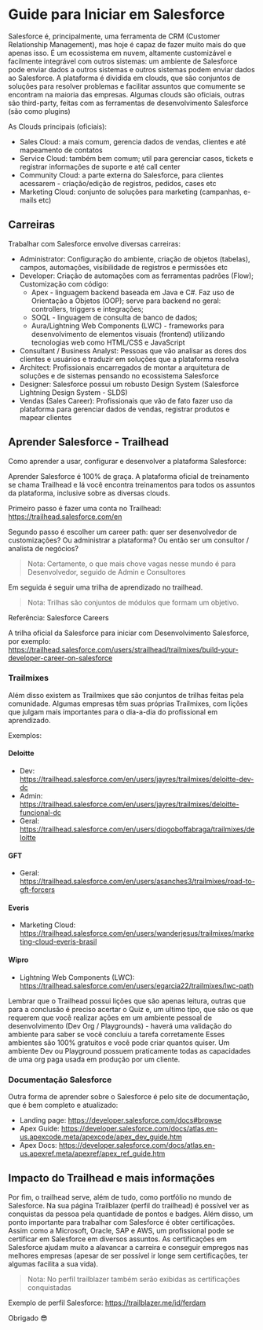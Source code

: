 # Guide para Iniciar em Salesforce
Salesforce é, principalmente, uma ferramenta de CRM (Customer Relationship Management), mas hoje é capaz de fazer muito mais do que apenas isso.
É um ecossistema em nuvem, altamente customizável e facilmente integrável com outros sistemas: um ambiente de Salesforce pode enviar dados a outros sistemas e outros sistemas podem enviar dados ao Salesforce.
A plataforma é dividida em clouds, que são conjuntos de soluções para resolver problemas e facilitar assuntos que comumente se encontram na maioria das empresas.
Algumas clouds são oficiais, outras são third-party, feitas com as ferramentas de desenvolvimento Salesforce (são como plugins)

As Clouds principais (oficiais):
- Sales Cloud: a mais comum, gerencia dados de vendas, clientes e até mapeamento de contatos
- Service Cloud: também bem comum; util para gerenciar casos, tickets e registrar informações de suporte e até call center
- Community Cloud: a parte externa do Salesforce, para clientes acessarem - criação/edição de registros, pedidos, cases etc
- Marketing Cloud: conjunto de soluções para marketing (campanhas, e-mails etc)

## Carreiras
Trabalhar com Salesforce envolve diversas carreiras:
- Administrator:
Configuração do ambiente, criação de objetos (tabelas), campos, automações, visibilidade de registros e permissões etc
- Developer:
Criação de automações com as ferramentas padrões (Flow); Customização com código: 
  - Apex - linguagem backend baseada em Java e C#. Faz uso de Orientação a Objetos (OOP); serve para backend no geral: controllers, triggers e integrações; 
  - SOQL - linguagem de consulta de banco de dados; 
  - Aura/Lightning Web Components (LWC) - frameworks para desenvolvimento de elementos visuais (frontend) utilizando tecnologias web como HTML/CSS e JavaScript
- Consultant / Business Analyst:
Pessoas que vão analisar as dores dos clientes e usuários e traduzir em soluções que a plataforma resolva
- Architect: 
Profissionais encarregados de montar a arquitetura de soluções e de sistemas pensando no ecossistema Salesforce
- Designer: 
Salesforce possui um robusto Design System (Salesforce Lightning Design System - SLDS)
- Vendas (Sales Career): 
Profissionais que vão de fato fazer uso da plataforma para gerenciar dados de vendas, registrar produtos e mapear clientes


## Aprender Salesforce - Trailhead
Como aprender a usar, configurar e desenvolver a plataforma Salesforce:

Aprender Salesforce é 100% de graça. 
A plataforma oficial de treinamento se chama Trailhead e lá você encontra treinamentos para todos os assuntos da plataforma, inclusive sobre as diversas clouds.

Primeiro passo é fazer uma conta no Trailhead: https://trailhead.salesforce.com/en

Segundo passo é escolher um career path: quer ser desenvolvedor de customizações? Ou administrar a plataforma? Ou então ser um consultor / analista de negócios?
> Nota: Certamente, o que mais chove vagas nesse mundo é para Desenvolvedor, seguido de Admin e Consultores

Em seguida é seguir uma trilha de aprendizado no trailhead. 
> Nota: Trilhas são conjuntos de módulos que formam um objetivo.

Referência: Salesforce Careers

A trilha oficial da Salesforce para iniciar com Desenvolvimento Salesforce, por exemplo: 
https://trailhead.salesforce.com/users/strailhead/trailmixes/build-your-developer-career-on-salesforce

### Trailmixes
Além disso existem as Trailmixes que são conjuntos de trilhas feitas pela comunidade.
Algumas empresas têm suas próprias Trailmixes, com lições que julgam mais importantes para o dia-a-dia do profissional em aprendizado.

Exemplos: 

#### Deloitte
- Dev: https://trailhead.salesforce.com/en/users/jayres/trailmixes/deloitte-dev-dc
- Admin: https://trailhead.salesforce.com/en/users/jayres/trailmixes/deloitte-funcional-dc
- Geral: https://trailhead.salesforce.com/en/users/diogoboffabraga/trailmixes/deloitte

#### GFT
- Geral: https://trailhead.salesforce.com/en/users/asanches3/trailmixes/road-to-gft-forcers

#### Everis 
- Marketing Cloud: https://trailhead.salesforce.com/en/users/wanderjesus/trailmixes/marketing-cloud-everis-brasil

#### Wipro
- Lightning Web Components (LWC): https://trailhead.salesforce.com/en/users/egarcia22/trailmixes/lwc-path

	
Lembrar que o Trailhead possui lições que são apenas leitura, outras que para a conclusão é preciso acertar o Quiz e, um ultimo tipo, que são os que requerem que você realizar ações em um ambiente pessoal de desenvolvimento (Dev Org / Playgrounds) - haverá uma validação do ambiente para saber se você concluiu a tarefa corretamente
Esses ambientes são 100% gratuitos e você pode criar quantos quiser. Um ambiente Dev ou Playground possuem praticamente todas as capacidades de uma org paga usada em produção por um cliente.

### Documentação Salesforce
Outra forma de aprender sobre o Salesforce é pelo site de documentação, que é bem completo e atualizado:
- Landing page: https://developer.salesforce.com/docs#browse
- Apex Guide: https://developer.salesforce.com/docs/atlas.en-us.apexcode.meta/apexcode/apex_dev_guide.htm
- Apex Docs: https://developer.salesforce.com/docs/atlas.en-us.apexref.meta/apexref/apex_ref_guide.htm

## Impacto do Trailhead e mais informações
Por fim, o trailhead serve, além de tudo, como portfólio no mundo de Salesforce. Na sua página Trailblazer (perfil do trailhead) é possível ver as conquistas da pessoa pela quantidade de pontos e badges. Além disso, um ponto importante para trabalhar com Salesforce é obter certificações. Assim como a Microsoft, Oracle, SAP e AWS, um profissional pode se certificar em Salesforce em diversos assuntos.
As certificações em Salesforce ajudam muito a alavancar a carreira e conseguir empregos nas melhores empresas (apesar de ser possível ir longe sem certificações, ter algumas facilita a sua vida).

> Nota: No perfil trailblazer também serão exibidas as certificações conquistadas

Exemplo de perfil Salesforce:
https://trailblazer.me/id/ferdam


Obrigado 😎
